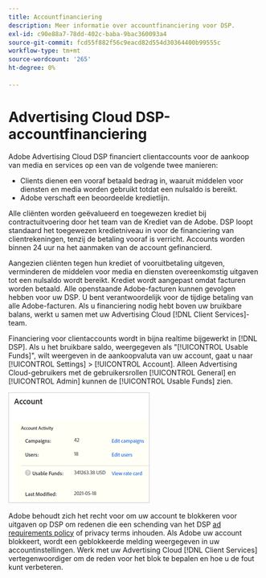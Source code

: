 ```yaml
---
title: Accountfinanciering
description: Meer informatie over accountfinanciering voor DSP.
exl-id: c90e88a7-78dd-402c-baba-9bac360093a4
source-git-commit: fcd55f882f56c9eacd82d554d30364400b99555c
workflow-type: tm+mt
source-wordcount: '265'
ht-degree: 0%

---
```


# Advertising Cloud DSP-accountfinanciering

Adobe Advertising Cloud DSP financiert clientaccounts voor de aankoop van media en services op een van de volgende twee manieren:

* Clients dienen een vooraf betaald bedrag in, waaruit middelen voor diensten en media worden gebruikt totdat een nulsaldo is bereikt.
* Adobe verschaft een beoordeelde kredietlijn.

Alle cliënten worden geëvalueerd en toegewezen krediet bij contractuitvoering door het team van de Krediet van de Adobe. DSP loopt standaard het toegewezen kredietniveau in voor de financiering van clientrekeningen, tenzij de betaling vooraf is verricht. Accounts worden binnen 24 uur na het aanmaken van de account gefinancierd.

Aangezien cliënten tegen hun krediet of vooruitbetaling uitgeven, verminderen de middelen voor media en diensten overeenkomstig uitgaven tot een nulsaldo wordt bereikt. Krediet wordt aangepast omdat facturen worden betaald. Alle openstaande Adobe-facturen kunnen gevolgen hebben voor uw DSP. U bent verantwoordelijk voor de tijdige betaling van alle Adobe-facturen. Als u financiering nodig hebt boven uw bruikbare balans, werkt u samen met uw Advertising Cloud [!DNL Client Services]-team.

Financiering voor clientaccounts wordt in bijna realtime bijgewerkt in [!DNL DSP]. Als u het bruikbare saldo, weergegeven als &quot;[!UICONTROL Usable Funds]&quot;, wilt weergeven in de aankoopvaluta van uw account, gaat u naar [!UICONTROL Settings] > [!UICONTROL Account]. Alleen Advertising Cloud-gebruikers met de gebruikersrollen [!UICONTROL General] en [!UICONTROL Admin] kunnen de [!UICONTROL Usable Funds] zien.

![Bruikbare fondsen voor een rekening](/help/dsp/assets/account-usable-funds.png)

Adobe behoudt zich het recht voor om uw account te blokkeren voor uitgaven op DSP om redenen die een schending van het DSP [ad requirements policy](/help/policies/ad-requirements-policy.md) of privacy terms inhouden. Als Adobe uw account blokkeert, wordt een geblokkeerde melding weergegeven in uw accountinstellingen. Werk met uw Advertising Cloud [!DNL Client Services] vertegenwoordiger om de reden voor het blok te bepalen en hoe u de fout kunt verbeteren.
